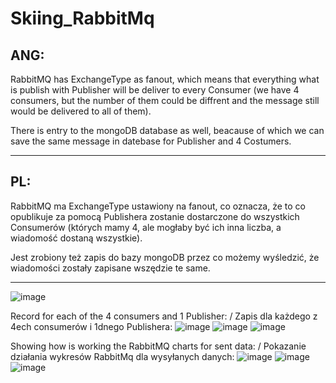 # Skiing_RabbitMq


## ANG:
RabbitMQ has ExchangeType as fanout, which means that everything what is publish with Publisher will be deliver to every Consumer (we have 4 consumers, but the number of them could be diffrent and the message still would be delivered to all of them).

There is entry to the mongoDB database as well, beacause of which we can save the same message in datebase for Publisher and 4 Costumers.

-------------------------------------------------------------------------------------------------------------------

## PL:
RabbitMQ ma ExchangeType ustawiony na fanout, co oznacza, że to co opublikuje za pomocą Publishera zostanie dostarczone do wszystkich Consumerów (których mamy 4, ale mogłaby być ich inna liczba, a wiadomość dostaną wszystkie).

Jest zrobiony też zapis do bazy mongoDB przez co możemy wyśledzić, że wiadomości zostały zapisane wszędzie te same.

-------------------------------------------------------------------------------------------------------------------
![image](https://user-images.githubusercontent.com/72659265/187655250-e38bca1d-a137-42f9-8675-d67dd753024b.png)

Record for each of the 4 consumers and 1 Publisher: / Zapis dla każdego z 4ech consumerów i 1dnego Publishera:
![image](https://user-images.githubusercontent.com/72659265/187655724-a5bf86b2-dfbb-4f25-96aa-532cfa00f67e.png)
![image](https://user-images.githubusercontent.com/72659265/187655805-f588be2d-682b-4800-9215-fa7f2f1b7559.png)
![image](https://user-images.githubusercontent.com/72659265/187655938-41c3f21d-d626-4476-94de-5d160cff5198.png)


Showing how is working the RabbitMQ charts for sent data:  /  Pokazanie działania wykresów RabbitMq dla wysyłanych danych:
![image](https://user-images.githubusercontent.com/72659265/187655004-28393608-4bc9-40cf-9807-b902f11fad0d.png)
![image](https://user-images.githubusercontent.com/72659265/187655076-796ce121-3492-4cdf-928e-f1d5e72ea8f4.png)
![image](https://user-images.githubusercontent.com/72659265/187655145-d83a60be-8324-40f6-9396-76f53a496584.png)
